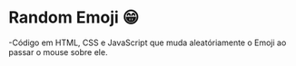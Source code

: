 # Random Emoji 😁

-Código em HTML, CSS e JavaScript que muda
aleatóriamente o Emoji ao passar o mouse sobre ele.
